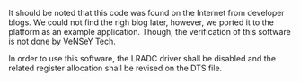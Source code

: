 It should be noted that this code was found on the Internet from developer blogs. We could not find 
the righ blog later, however, we ported it to the platform as an example application. Though, the 
verification of this software is not done by VeNSeY Tech. 

In order to use this software, the LRADC driver shall be disabled and the related register allocation 
shall be revised on the DTS file. 
